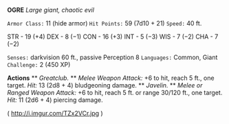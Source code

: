 __**OGRE**__
*Large giant, chaotic evil*

`Armor Class:` 11 (hide armor)
`Hit Points:` 59 (7d10 + 21)
`Speed:` 40 ft.

STR - 19 (+4)
DEX - 8 (−1)
CON - 16 (+3)
INT - 5 (−3)
WIS - 7 (−2)
CHA - 7 (−2)

`Senses:` darkvision 60 ft., passive Perception 8
`Languages:` Common, Giant
`Challenge:` 2 (450 XP)

**Actions**
** *Greatclub.* ** *Melee Weapon Attack:* +6 to hit, reach 5 ft., one target. *Hit:* 13 (2d8 + 4) bludgeoning damage.
** *Javelin.* ** *Melee or Ranged Weapon Attack:* +6 to hit, reach 5 ft. or range 30/120 ft., one target. *Hit:* 11 (2d6 + 4) piercing damage.

( http://i.imgur.com/TZx2VCr.jpg )